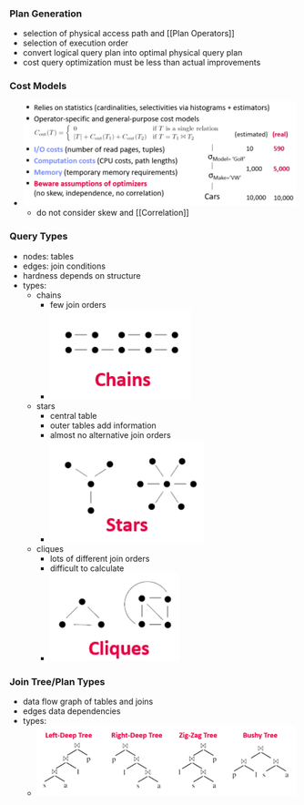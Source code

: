 ### Plan Generation
+ selection of physical access path and [[Plan Operators]]
+ selection of execution order
+ convert logical query plan into optimal physical query plan
+ cost query optimization must be less than actual improvements

### Cost Models
+ ![](Pasted%20image%2020220512140034.png)
	+ do not consider skew and [[Correlation]]

### Query Types
+ nodes: tables
+ edges: join conditions
+ hardness depends on structure
+ types:
	+ chains
		+ few join orders
		+ ![](Pasted%20image%2020220512145212.png)
	+ stars
		+ central table
		+ outer tables add information
		+ almost no alternative join orders
		+ ![](Pasted%20image%2020220512145225.png)
	+ cliques
		+ lots of different join orders
		+ difficult to calculate
		+ ![](Pasted%20image%2020220512145315.png)

### Join Tree/Plan Types
+ data flow graph of tables and joins
+ edges data dependencies
+ types:
	+ ![](Pasted%20image%2020220512145654.png)

